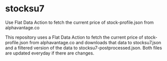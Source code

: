 # stocksu7
Use Flat Data Action to fetch the current price of stock-profile.json from alphavantage.co

This repository uses a Flat Data Action to fetch the current price of stock-profile.json from alphavantage.co and downloads that data to stocksu7.json and a filtered version of the data to stocksu7-postprocessed.json. Both files are updated everyday if there are changes.
